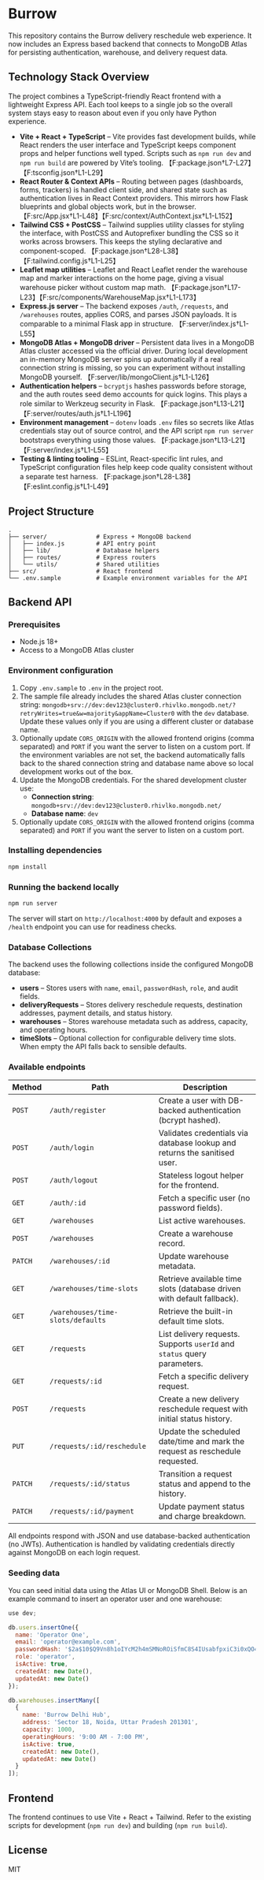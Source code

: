# Burrow

This repository contains the Burrow delivery reschedule web experience. It now includes an Express based backend that connects to MongoDB Atlas for persisting authentication, warehouse, and delivery request data.

## Technology Stack Overview

The project combines a TypeScript-friendly React frontend with a lightweight Express API. Each tool keeps to a single job so the overall system stays easy to reason about even if you only have Python experience.

- **Vite + React + TypeScript** – Vite provides fast development builds, while React renders the user interface and TypeScript keeps component props and helper functions well typed. Scripts such as `npm run dev` and `npm run build` are powered by Vite’s tooling. 【F:package.json†L7-L27】【F:tsconfig.json†L1-L29】
- **React Router & Context APIs** – Routing between pages (dashboards, forms, trackers) is handled client side, and shared state such as authentication lives in React Context providers. This mirrors how Flask blueprints and global objects work, but in the browser. 【F:src/App.jsx†L1-L48】【F:src/context/AuthContext.jsx†L1-L152】
- **Tailwind CSS + PostCSS** – Tailwind supplies utility classes for styling the interface, with PostCSS and Autoprefixer bundling the CSS so it works across browsers. This keeps the styling declarative and component-scoped. 【F:package.json†L28-L38】【F:tailwind.config.js†L1-L25】
- **Leaflet map utilities** – Leaflet and React Leaflet render the warehouse map and marker interactions on the home page, giving a visual warehouse picker without custom map math. 【F:package.json†L17-L23】【F:src/components/WarehouseMap.jsx†L1-L173】
- **Express.js server** – The backend exposes `/auth`, `/requests`, and `/warehouses` routes, applies CORS, and parses JSON payloads. It is comparable to a minimal Flask app in structure. 【F:server/index.js†L1-L55】
- **MongoDB Atlas + MongoDB driver** – Persistent data lives in a MongoDB Atlas cluster accessed via the official driver. During local development an in-memory MongoDB server spins up automatically if a real connection string is missing, so you can experiment without installing MongoDB yourself. 【F:server/lib/mongoClient.js†L1-L126】
- **Authentication helpers** – `bcryptjs` hashes passwords before storage, and the auth routes seed demo accounts for quick logins. This plays a role similar to Werkzeug security in Flask. 【F:package.json†L13-L21】【F:server/routes/auth.js†L1-L196】
- **Environment management** – `dotenv` loads `.env` files so secrets like Atlas credentials stay out of source control, and the API script `npm run server` bootstraps everything using those values. 【F:package.json†L13-L21】【F:server/index.js†L1-L55】
- **Testing & linting tooling** – ESLint, React-specific lint rules, and TypeScript configuration files help keep code quality consistent without a separate test harness. 【F:package.json†L28-L38】【F:eslint.config.js†L1-L49】

## Project Structure

```
.
├── server/              # Express + MongoDB backend
│   ├── index.js         # API entry point
│   ├── lib/             # Database helpers
│   ├── routes/          # Express routers
│   └── utils/           # Shared utilities
├── src/                 # React frontend
└── .env.sample          # Example environment variables for the API
```

## Backend API

### Prerequisites

- Node.js 18+
- Access to a MongoDB Atlas cluster

### Environment configuration

1. Copy `.env.sample` to `.env` in the project root.
2. The sample file already includes the shared Atlas cluster connection string: `mongodb+srv://dev:dev123@cluster0.rhivlko.mongodb.net/?retryWrites=true&w=majority&appName=Cluster0` with the `dev` database. Update these values only if you are using a different cluster or database name.
3. Optionally update `CORS_ORIGIN` with the allowed frontend origins (comma separated) and `PORT` if you want the server to listen on a custom port.
If the environment variables are not set, the backend automatically falls back to the shared connection string and database name above so local development works out of the box.
2. Update the MongoDB credentials. For the shared development cluster use:
   - **Connection string**: `mongodb+srv://dev:dev123@cluster0.rhivlko.mongodb.net/`
   - **Database name**: `dev`
3. Optionally update `CORS_ORIGIN` with the allowed frontend origins (comma separated) and `PORT` if you want the server to listen on a custom port.


### Installing dependencies

```bash
npm install
```

### Running the backend locally

```bash
npm run server
```

The server will start on `http://localhost:4000` by default and exposes a `/health` endpoint you can use for readiness checks.

### Database Collections

The backend uses the following collections inside the configured MongoDB database:

- **users** – Stores users with `name`, `email`, `passwordHash`, `role`, and audit fields.
- **deliveryRequests** – Stores delivery reschedule requests, destination addresses, payment details, and status history.
- **warehouses** – Stores warehouse metadata such as address, capacity, and operating hours.
- **timeSlots** – Optional collection for configurable delivery time slots. When empty the API falls back to sensible defaults.

### Available endpoints

| Method | Path | Description |
| ------ | ---- | ----------- |
| `POST` | `/auth/register` | Create a user with DB-backed authentication (bcrypt hashed). |
| `POST` | `/auth/login` | Validates credentials via database lookup and returns the sanitised user. |
| `POST` | `/auth/logout` | Stateless logout helper for the frontend. |
| `GET` | `/auth/:id` | Fetch a specific user (no password fields). |
| `GET` | `/warehouses` | List active warehouses. |
| `POST` | `/warehouses` | Create a warehouse record. |
| `PATCH` | `/warehouses/:id` | Update warehouse metadata. |
| `GET` | `/warehouses/time-slots` | Retrieve available time slots (database driven with default fallback). |
| `GET` | `/warehouses/time-slots/defaults` | Retrieve the built-in default time slots. |
| `GET` | `/requests` | List delivery requests. Supports `userId` and `status` query parameters. |
| `GET` | `/requests/:id` | Fetch a specific delivery request. |
| `POST` | `/requests` | Create a new delivery reschedule request with initial status history. |
| `PUT` | `/requests/:id/reschedule` | Update the scheduled date/time and mark the request as reschedule requested. |
| `PATCH` | `/requests/:id/status` | Transition a request status and append to the history. |
| `PATCH` | `/requests/:id/payment` | Update payment status and charge breakdown. |

All endpoints respond with JSON and use database-backed authentication (no JWTs). Authentication is handled by validating credentials directly against MongoDB on each login request.

### Seeding data

You can seed initial data using the Atlas UI or MongoDB Shell. Below is an example command to insert an operator user and one warehouse:

```javascript
use dev;

db.users.insertOne({
  name: 'Operator One',
  email: 'operator@example.com',
  passwordHash: '$2a$10$Q9Vn8h1oIYcM2h4mSMNoROiSfmC8S4IUsabfpxiC3i0xQO4kibUti', // password: Passw0rd!
  role: 'operator',
  isActive: true,
  createdAt: new Date(),
  updatedAt: new Date()
});

db.warehouses.insertMany([
  {
    name: 'Burrow Delhi Hub',
    address: 'Sector 18, Noida, Uttar Pradesh 201301',
    capacity: 1000,
    operatingHours: '9:00 AM - 7:00 PM',
    isActive: true,
    createdAt: new Date(),
    updatedAt: new Date()
  }
]);
```

## Frontend

The frontend continues to use Vite + React + Tailwind. Refer to the existing scripts for development (`npm run dev`) and building (`npm run build`).

## License

MIT
